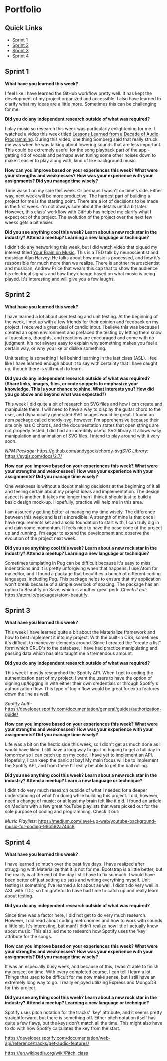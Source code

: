 # Portfolio

## Quick Links

* [Sprint 1](#sprint-1)
* [Sprint 2](#sprint-2)
* [Sprint 3](#sprint-3)
* [Sprint 4](#sprint-4)

## Sprint 1

__What have you learned this week?__

I feel like I have learned the GitHub workflow pretty well. It has kept the development of my project organized and accessible. I also have learned to clarify what my ideas are a little more. Sometimes this can be challenging for me.

__Did you do any independent research outside of what was required?​__

I play music so research this week was particularly enlightening for me. I watched a video this week titled [Lessons Learned from a Decade of Audio Programming​](https://www.youtube.com/watch?v=Vjm--AqG04Y). During this video, one thing Somberg said that really struck me was when he was talking about lowering sounds that are less important. This could be extremely useful for the song playback part of the app - getting rid of vocals and perhaps even tuning some other noises down to make it easier to play along with, kind of like background music.

__How can you improve based on your experiences this week? What were your strengths and weaknesses? How was your experience with your assignments? Did you manage time wisely?__

Time wasn't on my side this week. Or perhaps I wasn't on time's side. Either way, next week will be more productive. The hardest part of building a project for me is the starting point. There are a lot of decisions to be made in the first week. I'm not always sure about the details until a bit later. However, this class' workflow with GitHub has helped me clarify what I expect out of the project. The evolution of the project over the next few weeks gets a bit easier.

__Did you see anything cool this week? Learn about a new rock star in the industry? Attend a meetup? Learning a new language or technique?__

I didn't do any networking this week, but I did watch video that piqued my interest titled [Your Brain on Music​](https://www.youtube.com/watch?v=MZFFwy5fwYI). This is a TED talk by neuroscientist and musician Alan Harvey. He talks about how music is processed, and how it's responsible for much more than we realize. There is another neuroscientist and musician, Andrew Price that wears this cap that to show the audience his electrical signals and how they change based on what music is being played. It's interesting and will give you a few laughs.

## Sprint 2

__What have you learned this week?__

I have learned a lot about user testing and unit testing. At the beginning of the week, I met up with a few friends for their opinion and feedback on my project. I received a great deal of candid input. I believe this was because I created an open environment and prefaced the testing by letting them know all questions, thoughts, and reactions are encouraged and come with no judgment. It's not always easy to explain why something makes you feel a certain way, or why you like or dislike something.

Unit testing is something I fell behind learning in the last class (ASL).  I feel like I have learned enough about it to say with certainty that I have caught up, though there is still much to learn.  

__Did you do any independent research outside of what was required? (Share links, images, files, or code snippets to emphasize your knowledge. This is your chance to shine. What interests you? How did you go above and beyond what was expected?)__

This week I did quite a bit of research on SVG files and how I can create and manipulate them. I will need to have a way to display the guitar chord to the user, and dynamically generated SVG images would be great. I found an npm package called chordy-svg, however, I'm apprehensive because their site only has C chords, and the documentation states that open strings are not properly tested. I did find an incredibly useful SVG library. It allows easy manipulation and animation of SVG files. I intend to play around with it very soon.

_NPM Package:_ https://github.com/andygock/chordy-svg​
_SVG Library:_ https://svgjs.com/docs/2.7/​

__How can you improve based on your experiences this week? What were your strengths and weaknesses? How was your experience with your assignments? Did you manage time wisely?__

One weakness is without a doubt making decisions at the beginning of it all and feeling certain about my project ideas and implementation. The design aspect is another. It takes me longer than I think it should just to build a basic design mock-up. Hopefully, practice will help me in this area.

I am assuredly getting better at managing my time wisely. The difference between this week and last is incredible. A strength of mine is that once I have requirements set and a solid foundation to start with, I can truly dig in and gain some momentum. It feels nice to have the base code of the project up and running. I'm eager to extend the development and observe the evolution of the project next week.

__Did you see anything cool this week? Learn about a new rock star in the industry? Attend a meetup? Learning a new language or technique?__

Sometimes templating in Pug can be difficult because it's easy to miss indentations and it is pretty unforgiving when that happens. I use Atom for my editor, and I found a package that beautifies a bunch of different coding languages, including Pug. This package helps to ensure that my application won't break because of a simple overlook of spacing. The package has an option to Beautify on Save, which is another great perk. _Check it out:_ https://atom.io/packages/atom-beautify​.

## Sprint 3

__What have you learned this week?__

This week I have learned quite a bit about the Materialize framework and how to best implement it into my project. With the built-in CSS, sometimes it's difficult to maneuver elements around. Since I created the "create a list" form which CRUD's to the database, I have had practice manipulating and passing data which has also taught me a tremendous amount.

__Did you do any independent research outside of what was required?__

This week I mostly researched the Spotify API. When I get to coding the authentication part of my project, I want the users to have the option of signing up/logging in with either their own credentials or through Spotify's authorization flow. This type of login flow would be great for extra features down the line as well.

_Spotify Auth:_ https://developer.spotify.com/documentation/general/guides/authorization-guide/

__How can you improve based on your experiences this week? What were your strengths and weaknesses? How was your experience with your assignments? Did you manage time wisely?__

Life was a bit on the hectic side this week, so I didn't get as much done as I would have liked. I still have a long way to go. I'm hoping to get a full day in tomorrow so I can catch up on my code. I have yet to implement an API.  Hopefully, I can keep the panic at bay! My main focus will be to implement the Spotify API, and from there I'll really be able to get the ball rolling.

__Did you see anything cool this week? Learn about a new rock star in the industry? Attend a meetup? Learn a new language or technique?__

I didn't do very much research outside of what I needed for a deeper understanding of what I'm doing while building this project. I did, however, need a change of music; or at least my brain felt like it did. I found an article on Medium with a few great YouTube playlists that were picked out for the sole purpose of coding and programming. Check it out:

_Music Playlists:_ https://medium.com/level-up-web/youtube-background-music-for-coding-99b592a74dc8

## Sprint 4

__What have you learned this week?__

I have learned so much over the past five days. I have realized after struggling with Materialize that it is not for me. Bootstrap is a little better, but the reality is at the end of the day I still have to fix so much. I would have been better off just setting up sass and writing everything myself. Unit testing is something I've learned a lot about as well. I didn't do very well in ASL with TDD, so I'm grateful to have had time to catch up and really learn about testing.

__Did you do any independent research outside of what was required?__

Since time was a factor here, I did not get to do very much research. However, I did read about coding metronomes and how to work with sounds a little bit. It's interesting, but man! I didn't realize how little I actually knew about music. This also led me to research how Spotify uses the 'key' attribute for the songs.    

__How can you improve based on your experiences this week? What were your strengths and weaknesses? How was your experience with your assignments? Did you manage time wisely?__

It was an especially busy week, and because of this, I wasn't able to finish my project on time. With every completed course, I can tell I learn a lot. Things that used to be difficult for me now make sense, but I still have an extremely long way to go. I really enjoyed utilizing Express and MongoDB for this project.   

__Did you see anything cool this week? Learn about a new rock star in the industry? Attend a meetup? Learning a new language or technique?__

Spotify uses pitch notation for the tracks' 'key' attribute, and it seems pretty straightforward, but there is something off. Either pitch notation itself has quite a few flaws, but the keys don't match all the time. This might also have to do with how Spotify calculates the key from the start.

https://developer.spotify.com/documentation/web-api/reference/tracks/get-audio-features/

https://en.wikipedia.org/wiki/Pitch_class
